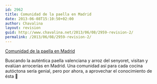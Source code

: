 ```yaml
---
id: 2962
title: Comunidad de la paella en Madrid
date: 2013-06-08T15:10:50+02:00
author: Chavalina
layout: revision
guid: http://www.chavalina.net/2013/06/08/2959-revision-2/
permalink: /2013/06/08/2959-revision-2/
---
```

[Comunidad de la paella en Madrid](http://comunidadpaellademadrid.com/)

Buscando la auténtica paella valenciana y arroz del senyoret, visitan y evalúan arrocerías en Madrid. Una comunidad así para cada cocina autóctona sería genial, pero por ahora, a aprovechar el conocimiento de ésta 🙂